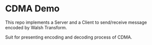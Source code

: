 # CDMA Demo

This repo implements a Server and a Client to send/receive message encoded by Walsh Transform. 

Suit for presenting encoding and decoding process of CDMA.